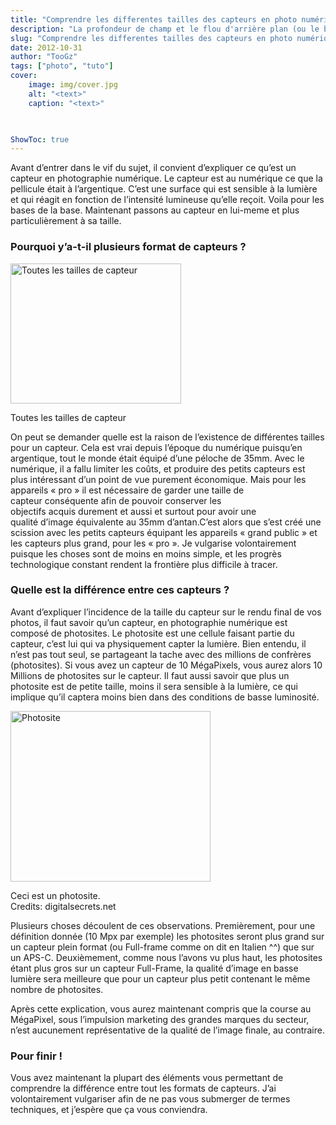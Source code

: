```yaml
---
title: "Comprendre les differentes tailles des capteurs en photo numérique"
description: "La profondeur de champ et le flou d'arrière plan (ou le bokeh)"
slug: "Comprendre les differentes tailles des capteurs en photo numérique"
date: 2012-10-31
author: "TooGz"
tags: ["photo", "tuto"]
cover:
    image: img/cover.jpg
    alt: "<text>"
    caption: "<text>"
    


ShowToc: true
---
```

Avant d&rsquo;entrer dans le vif du sujet, il convient d&rsquo;expliquer ce qu&rsquo;est un capteur en photographie numérique. Le capteur est au numérique ce que la pellicule était à l&rsquo;argentique. C&rsquo;est une surface qui est sensible à la lumière et qui réagit en fonction de l’intensité lumineuse qu&rsquo;elle reçoit. Voila pour les bases de la base. Maintenant passons au capteur en lui-meme et plus particulièrement à sa taille.

### Pourquoi y&rsquo;a-t-il plusieurs format de capteurs ?

<div id="attachment_1180" style="width: 283px" class="wp-caption alignright">
  <img class=" wp-image-1180   " title="Toutes les tailles de capteur" src="http://freakyfresh.fr/wp/wp-content/uploads/2012/10/512px-Sensor_sizes_overlaid_inside.svg_-300x245.png" alt="Toutes les tailles de capteur" width="273" height="224" /> 
  
  <p class="wp-caption-text">
    Toutes les tailles de capteur
  </p>
</div>

On peut se demander quelle est la raison de l&rsquo;existence de différentes tailles pour un capteur. Cela est vrai depuis l&rsquo;époque du numérique puisqu&rsquo;en argentique, tout le monde était équipé d&rsquo;une péloche de 35mm. Avec le numérique, il a fallu limiter les coûts, et produire des petits capteurs est plus&nbsp;intéressant&nbsp;d&rsquo;un point de vue purement économique. Mais pour les appareils &laquo;&nbsp;pro&nbsp;&raquo; il est nécessaire de garder une taille de capteur&nbsp;conséquente&nbsp;afin de pouvoir&nbsp;conserver&nbsp;les objectifs&nbsp;acquis&nbsp;durement et aussi et surtout pour avoir une qualité&nbsp;d&rsquo;image&nbsp;équivalente au 35mm d&rsquo;antan.C&rsquo;est alors que s&rsquo;est créé une scission avec les petits capteurs&nbsp;équipant&nbsp;les appareils &laquo;&nbsp;grand public&nbsp;&raquo; et les capteurs plus grand, pour les &laquo;&nbsp;pro&nbsp;&raquo;.&nbsp;Je vulgarise volontairement puisque les choses sont de moins en moins simple, et les progrès technologique constant rendent la frontière plus difficile à tracer.

### Quelle est la différence entre ces capteurs ?

Avant d&rsquo;expliquer l&rsquo;incidence de la taille du capteur sur le rendu final de vos photos, il faut savoir qu&rsquo;un capteur, en photographie numérique est composé de photosites. Le photosite est une cellule faisant partie du capteur, c&rsquo;est lui qui va physiquement capter la lumière. Bien entendu, il n&rsquo;est pas tout seul, se partageant la tache avec des millions de confrères (photosites). Si vous avez un capteur de 10 MégaPixels, vous aurez alors 10 Millions de photosites sur le capteur. Il faut aussi savoir que plus un photosite est de petite taille, moins il sera sensible à la lumière, ce qui implique qu&rsquo;il captera moins bien dans des conditions de basse luminosité.

<div id="attachment_1192" style="width: 330px" class="wp-caption alignleft">
  <a href="http://freakyfresh.fr/wp/wp-content/uploads/2012/10/PhotositeOnly.jpg"><img class="size-full wp-image-1192  " title="Photosite" src="http://freakyfresh.fr/wp/wp-content/uploads/2012/10/PhotositeOnly.jpg" alt="Photosite" width="320" height="273" /></a> 
  
  <p class="wp-caption-text">
    Ceci est un photosite.<br />Credits: digitalsecrets.net
  </p>
</div>

Plusieurs choses découlent de ces observations. Premièrement, pour une définition donnée (10 Mpx par exemple) les photosites seront plus grand sur un capteur plein format (ou Full-frame comme on dit en Italien ^^) que sur un APS-C. Deuxièmement, comme nous l&rsquo;avons vu plus haut, les photosites étant plus gros sur un capteur Full-Frame, la qualité d&rsquo;image en basse lumière sera meilleure que pour un capteur plus petit contenant le même nombre de photosites.

Après cette explication, vous aurez maintenant compris que la course au MégaPixel, sous l&rsquo;impulsion marketing des grandes marques du secteur, n&rsquo;est aucunement représentative de la qualité de l&rsquo;image finale, au contraire.

### Pour finir !

Vous avez maintenant la plupart des éléments vous permettant de comprendre la différence entre tout les formats de capteurs. J&rsquo;ai volontairement vulgariser afin de ne pas vous submerger de termes techniques, et j’espère que ça vous conviendra.